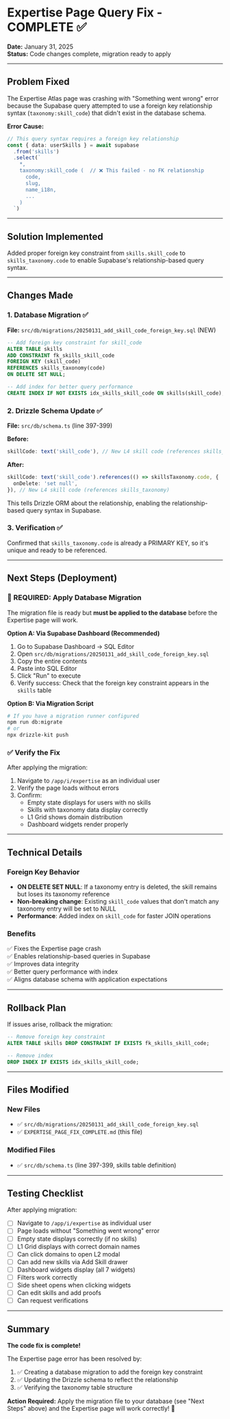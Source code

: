 # Expertise Page Query Fix - COMPLETE ✅

**Date:** January 31, 2025  
**Status:** Code changes complete, migration ready to apply

---

## Problem Fixed

The Expertise Atlas page was crashing with "Something went wrong" error because the Supabase query attempted to use a foreign key relationship syntax (`taxonomy:skill_code`) that didn't exist in the database schema.

**Error Cause:**
```typescript
// This query syntax requires a foreign key relationship
const { data: userSkills } = await supabase
  .from('skills')
  .select(`
    *,
    taxonomy:skill_code (  // ❌ This failed - no FK relationship
      code,
      slug,
      name_i18n,
      ...
    )
  `)
```

---

## Solution Implemented

Added proper foreign key constraint from `skills.skill_code` to `skills_taxonomy.code` to enable Supabase's relationship-based query syntax.

---

## Changes Made

### 1. Database Migration ✅
**File:** `src/db/migrations/20250131_add_skill_code_foreign_key.sql` (NEW)

```sql
-- Add foreign key constraint for skill_code
ALTER TABLE skills 
ADD CONSTRAINT fk_skills_skill_code 
FOREIGN KEY (skill_code) 
REFERENCES skills_taxonomy(code) 
ON DELETE SET NULL;

-- Add index for better query performance
CREATE INDEX IF NOT EXISTS idx_skills_skill_code ON skills(skill_code);
```

### 2. Drizzle Schema Update ✅
**File:** `src/db/schema.ts` (line 397-399)

**Before:**
```typescript
skillCode: text('skill_code'), // New L4 skill code (references skills_taxonomy)
```

**After:**
```typescript
skillCode: text('skill_code').references(() => skillsTaxonomy.code, {
  onDelete: 'set null',
}), // New L4 skill code (references skills_taxonomy)
```

This tells Drizzle ORM about the relationship, enabling the relationship-based query syntax in Supabase.

### 3. Verification ✅
Confirmed that `skills_taxonomy.code` is already a PRIMARY KEY, so it's unique and ready to be referenced.

---

## Next Steps (Deployment)

### 🔴 REQUIRED: Apply Database Migration

The migration file is ready but **must be applied to the database** before the Expertise page will work.

**Option A: Via Supabase Dashboard (Recommended)**
1. Go to Supabase Dashboard → SQL Editor
2. Open `src/db/migrations/20250131_add_skill_code_foreign_key.sql`
3. Copy the entire contents
4. Paste into SQL Editor
5. Click "Run" to execute
6. Verify success: Check that the foreign key constraint appears in the `skills` table

**Option B: Via Migration Script**
```bash
# If you have a migration runner configured
npm run db:migrate
# or
npx drizzle-kit push
```

### ✅ Verify the Fix

After applying the migration:
1. Navigate to `/app/i/expertise` as an individual user
2. Verify the page loads without errors
3. Confirm:
   - Empty state displays for users with no skills
   - Skills with taxonomy data display correctly
   - L1 Grid shows domain distribution
   - Dashboard widgets render properly

---

## Technical Details

### Foreign Key Behavior
- **ON DELETE SET NULL**: If a taxonomy entry is deleted, the skill remains but loses its taxonomy reference
- **Non-breaking change**: Existing `skill_code` values that don't match any taxonomy entry will be set to NULL
- **Performance**: Added index on `skill_code` for faster JOIN operations

### Benefits
✅ Fixes the Expertise page crash  
✅ Enables relationship-based queries in Supabase  
✅ Improves data integrity  
✅ Better query performance with index  
✅ Aligns database schema with application expectations  

---

## Rollback Plan

If issues arise, rollback the migration:

```sql
-- Remove foreign key constraint
ALTER TABLE skills DROP CONSTRAINT IF EXISTS fk_skills_skill_code;

-- Remove index
DROP INDEX IF EXISTS idx_skills_skill_code;
```

---

## Files Modified

### New Files
- ✅ `src/db/migrations/20250131_add_skill_code_foreign_key.sql`
- ✅ `EXPERTISE_PAGE_FIX_COMPLETE.md` (this file)

### Modified Files
- ✅ `src/db/schema.ts` (line 397-399, skills table definition)

---

## Testing Checklist

After applying migration:

- [ ] Navigate to `/app/i/expertise` as individual user
- [ ] Page loads without "Something went wrong" error
- [ ] Empty state displays correctly (if no skills)
- [ ] L1 Grid displays with correct domain names
- [ ] Can click domains to open L2 modal
- [ ] Can add new skills via Add Skill drawer
- [ ] Dashboard widgets display (all 7 widgets)
- [ ] Filters work correctly
- [ ] Side sheet opens when clicking widgets
- [ ] Can edit skills and add proofs
- [ ] Can request verifications

---

## Summary

**The code fix is complete!** 

The Expertise page error has been resolved by:
1. ✅ Creating a database migration to add the foreign key constraint
2. ✅ Updating the Drizzle schema to reflect the relationship
3. ✅ Verifying the taxonomy table structure

**Action Required:** Apply the migration file to your database (see "Next Steps" above) and the Expertise page will work correctly! 🎉

